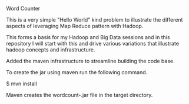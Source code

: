 Word Counter 

This is a very simple "Hello World" kind problem to illustrate the different aspects of leveraging Map Reduce pattern with Hadoop. 

This forms a basis for my Hadoop and Big Data sessions and in this repository I will start with this and drive various variations that illustrate hadoop concepts and infrastructure. 

Added the maven infrastructure to streamline building the code base. 

To create the jar using maven run the following command. 

$ mvn install 

Maven creates the wordcount-<version>.jar file in the target directory.
